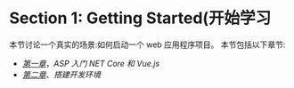 # Section 1: Getting Started(开始学习

本节讨论一个真实的场景:如何启动一个 web 应用程序项目。 本节包括以下章节:

*   [*第一章*](01.html#_idTextAnchor015)，*ASP 入门 NET Core 和 Vue.js*
*   [*第二章*](02.html#_idTextAnchor027)、*搭建开发环境*